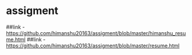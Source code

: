 # assigment
##link -https://github.com/himanshu20163/assigment/blob/master/himanshu_resume.html
##link -https://github.com/himanshu20163/assigment/blob/master/resume.html
